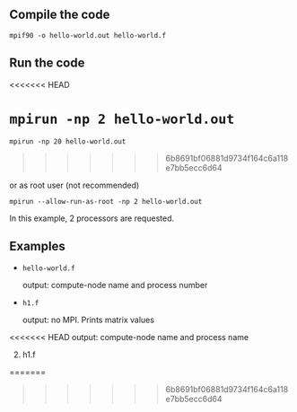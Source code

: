 ## Compile the code
`mpif90 -o hello-world.out hello-world.f`

## Run the code
<<<<<<< HEAD

`mpirun -np 2 hello-world.out`
=======
`mpirun -np 20 hello-world.out`
>>>>>>> 6b8691bf06881d9734f164c6a118e7bb5ecc6d64

or as root user (not recommended)

`mpirun --allow-run-as-root -np 2 hello-world.out`

In this example, 2 processors are requested.

## Examples

- `hello-world.f`

  output: compute-node name and process number

- `h1.f`

  output: no MPI. Prints matrix values

<<<<<<< HEAD
output: compute-node name and process name

2) h1.f

 
=======
  
>>>>>>> 6b8691bf06881d9734f164c6a118e7bb5ecc6d64
